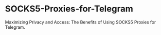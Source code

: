# SOCKS5-Proxies-for-Telegram
Maximizing Privacy and Access: The Benefits of Using SOCKS5 Proxies for Telegram.
